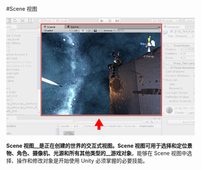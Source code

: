 #Scene 视图

![](../uploads/Main/SceneViewCallout.png) 

__Scene 视图__是正在创建的世界的交互式视图。Scene 视图可用于选择和定位景物、角色、摄像机、光源和所有其他类型的__游戏对象__。能够在 Scene 视图中选择、操作和修改对象是开始使用 Unity 必须掌握的必要技能。
